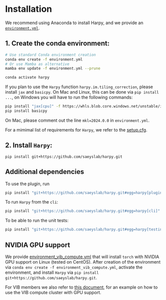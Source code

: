 # Installation

We recommend using Anaconda to install Harpy, and we provide an [`environment.yml`](../environment.yml).

## 1. Create the conda environment:

```bash
# Use standard Conda environment creation
conda env create -f environment.yml
# Or use Mamba as alternative
mamba env update -f environment.yml --prune

conda activate harpy
```

If you plan to use the `Harpy` function `harpy.im.tiling_correction`, please install `jax` and `basicpy`. On Mac and Linux, this can be done via `pip install ...`, on Windows you will have to run the following commands:

```bash
pip install "jax[cpu]" -f https://whls.blob.core.windows.net/unstable/index.html --use-deprecated legacy-resolver
pip install basicpy
```

On Mac, please comment out the line `mkl=2024.0.0` in `environment.yml`.

For a mimimal list of requirements for `Harpy`, we refer to the [setup.cfg](../setup.cfg).

## 2. Install `Harpy`:

```
pip install git+https://github.com/saeyslab/harpy.git
```

## Additional dependencies

To use the plugin, run

```bash
pip install "git+https://github.com/saeyslab/harpy.git#egg=harpy[plugin]"
```

To run `Harpy` from the `cli`:

```bash
pip install "git+https://github.com/saeyslab/harpy.git#egg=harpy[cli]"
```

To be able to run the unit tests:

```bash
pip install "git+https://github.com/saeyslab/harpy.git#egg=harpy[testing]"
```


## NVIDIA GPU support

We provide [environment_vib_compute.yml](../environment_vib_compute.yml) that will install `torch` with NVIDIA GPU support on Linux (tested on CentOS). After creation of the environment via `conda env create -f environment_vib_compute.yml`, activate the environment, and install `Harpy` via `pip install git+https://github.com/saeyslab/harpy.git`.

For VIB members we also refer to [this document](./tutorials/hpc/vib_compute.md), for an example on how to use the VIB compute cluster with GPU support.
